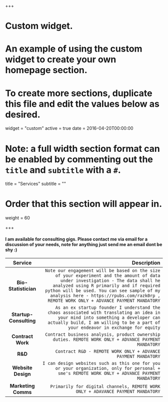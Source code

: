 +++
# Custom widget.
# An example of using the custom widget to create your own homepage section.
# To create more sections, duplicate this file and edit the values below as desired.
widget = "custom"
active = true
date = 2016-04-20T00:00:00

# Note: a full width section format can be enabled by commenting out the `title` and `subtitle` with a `#`.
title = "Services"
subtitle = ""

# Order that this section will appear in.
weight = 60

+++

#### I am available for consulting gigs. Please contact me via email for a discussion of your needs, note for anything just send me an email dont be shy :) 

Service | Description
:---: | ---: 
**Bio-Statistician** | `Note our engagement will be based on the size of your experiment and the amount of data under investigation - The data shall he analyzed using R primarily and if required python will be used. You can see sample of my analysis here - https://rpubs.com/razk0rp , REMOTE WORK ONLY + ADVANCE PAYMENT MANDATORY`
**Startup-Consulting** | `As an ex startup founder I understand the chaos associated with translating an idea in your mind into something a developer can actually build, I am willing to be a part of your endeavor in exchange for equity` 
**Contract Work** | `Contract business analysis, product ownership duties. REMOTE WORK ONLY + ADVANCE PAYMENT MANDATORY`
**R&D** | `Contract R&D - REMOTE WORK ONLY + ADVANCE PAYMENT MANDATORY`
**Website Design** | `I can design websites such as this one for you or your organization, only for personal + sme's REMOTE WORK ONLY + ADVANCE PAYMENT MANDATORY`
**Marketing Comms** | `Primarily for digital channels, REMOTE WORK ONLY + ADAVANCE PAYMENT MANDATORY`


